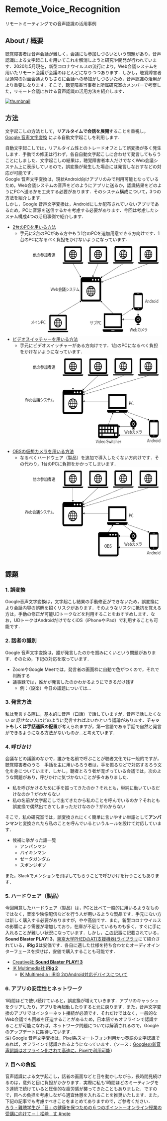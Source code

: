 # Remote_Voice_Recognition
リモートミーティングでの音声認識の活用事例

## About / 概要
聴覚障害者は音声会話が難しく，会議にも参加しづらいという問題があり，音声認識による文字起こしを用いてこれを解消しようと研究や開発が行われています．2020年5月現在，新型コロナウイルスの流行により，Web会議システムを用いたリモート会議が会議のほとんどになりつつあります．しかし，聴覚障害者は通常の対面会議よりもさらに会話への参加がしづらいため，音声認識の活用がより重要になります．そこで，聴覚障害当事者と所属研究室のメンバーで考案した，リモート会議における音声認識の活用方法を紹介します．

[![thumbnail](https://pbs.twimg.com/ext_tw_video_thumb/1260610549529759745/pu/img/Hqi90pq6yoBZvtzT.jpg)](https://twitter.com/ochyai/status/1260610691041357825/video/1)


##  方法
文字起こしの方法として，**リアルタイムで会話を展開**することを重視し， [Google 音声文字変換](https://play.google.com/store/apps/details?id=com.google.audio.hearing.visualization.accessibility.scribe&hl=ja)
による自動文字起こしを利用します．

自動文字起こしでは，リアルタイム性とのトレードオフとして誤変換が多く発生します．手動での修正は行わず，各自自動文字起こしに合わせて発言してもらうことにしました．文字起こしの結果は，聴覚障害者本人だけでなくWeb会議システム上に表示しているので，誤変換が発生した場合には発言しなおすなどの対応が可能です．  
Google 音声文字変換は，現状Android向けアプリのみで利用可能となっているため，Web会議システムの音声をどのようにアプリに送るか，認識結果をどのようにPCへ送るかを工夫する必要があります．そのシステム構成について，3つの方法を紹介します．  
しかし，Google 音声文字変換は，Androidにしか配布されていないアプリであるため，PCに音源を送信するかを考慮する必要があります．今回は考慮したシステム構成4つの活用事例で紹介します．  
  - [2台のPCを用いる方法](case/Using_2pc.md)
    - 手元に2台のPCがある方やもう1台のPCを追加用意できる方向けです．1台のPCになるべく負担をかけないようになっています．   
    <a href="url"><img src="case/fig/Thumbnail-Using_2pc_ThetaAkihisa-JP.jpg" alt="2台のPCを用いる方法のイメージ図" align="center" height="300"></a>
  - [ビデオスイッチャーを用いる方法](case/Using_VideoSwitcher.md)
    - 手元にビデオスイッチャーがある方向けです．1台のPCになるべく負担をかけないようになっています．  
    <a href="url"><img src="case/fig/Thumbnail-Using_VideoSwitcher_ThetaAkihisa-JP.jpg" alt="2台のPCを用いる方法のイメージ図" align="center" height="300"></a>
  - [OBSの仮想カメラを用いる方法](case/Using_OBS.md)
    - なるべくハードウェア（製品）を追加で導入したくない方向けです．その代わり，1台のPCに負担をかかってしまいます．  
    <a href="url"><img src="case/fig/Thumbnail-Using_OBS_ThetaAkihisa-JP.jpg" alt="2台のPCを用いる方法のイメージ図" align="center" height="300"></a>


## 課題
### 1. 誤変換
Google音声文字変換は，文字起こし結果の手動修正ができないため，誤変換により会話内容の誤解を招くリスクがあります．そのようなリスクに抵抗を覚える方は，手動の修正が可能UDトークなどを利用することをおすすめします．なお，UDトークはAndroidだけでなくiOS（iPhoneやiPad）で利用することも可能です．

### 2. 話者の識別
Google 音声文字変換は，誰が発言したのかを掴みにくいという問題があります．そのため，下記の対応を取っています．
  - ZoomやGoogle Meetでは，発言者の画面枠に自動で色がつくので，それで判断する
  - 議事録では，誰かが発言したのかわかるようにできるだけ残す
    - 例：（設楽）今日の議題については…


### 3. 発言方法
私は発言する際に，基本的に音声（口話）で話していますが，音声で話したくない or 話せない人はどのように発言すればよいかという議論があります．**チャットもしくは手話通訳の配置**が考えられますが，第一言語である手話で自然と発言ができるようになる方法がないものか…と考えています．

### 4. 呼びかけ
会議などの議論のなかで，誰かを名前で呼ぶことが聴者文化では一般的ですが，聴覚障害者のうち　手話を主に用いるろう者は，手を振るなどで対応するろう文化を身についています．しかし，聴者とろう者が混ざっている会議では，次のような問題があり，呼びかけに気づかないことが多々ありました．
- 私を呼びかけるために手を振ってきたのか？それとも，単純に動いているだけなのか？がわからない
- 私の名前が文字起こしで出てきたから私のことを呼んでいるのか？それとも誤変換で偶然出てきてしまっただけなのか？がわからない

そこで，私の研究室では，誤変換されにくく簡単に言いやすい単語として**アンパンマン**と変換されたら私のことを呼んでいるというルールを設けて対応しています． 
   - 候補に挙がった語一覧
      - アンパンマン
      - バイキンマン
      - ゼータガンダム
      - スポンジボブ  

また，Slackでメンションを飛ばしてもらうことで呼びかけを行うこともあります．

### 5. ハードウェア（製品）  
今回用意したハードウェア（製品）は，PCと比べて一般的に用いるようなものではなく，音楽や映像配信などを行う人が用いるような製品です．手元にない方は新しく購入する必要がありますが，やや高価です．また，新型コロナウイルスの影響により需要が増加しており，在庫が不足しているものも多く，すぐに手に入れることが難しい状況になっています．しかし，[この記事](https://konnnnnok.hateblo.jp/entry/2020/05/15/004822)に記載されている，**Sound Blaster PLAY! 3**，[東京大学PHEDのAT(支援機器)ライブラリ](https://phed.jp/at/)にて紹介されている，**iRig 2**は安価です．各自に適した仕様を持ち合わせたオーディオインターフェースを探せば，安価で購入することも可能です．  
  - [Creative社 **Sound Blaster PLAY! 3**](https://jp.creative.com/p/sound-blaster/sound-blaster-play-3)
  - [IK Multimedia社 **iRig 2**](https://hookup.co.jp/products/ik-multimedia/irig-2)
    - [IK Multimedia : iRIG 2のAndroid対応デバイスについて](https://hookup.co.jp/support/posts/4355)


  
### 6. アプリの安定性とネットワーク
1時間ほどで使い続けていると，誤変換が増えていきます．アプリのキャッシュをクリアしたり，アプリを再起動したりすると元に戻ります．また，音声文字変換のアプリではインターネット接続が必須です．それだけではなく，一般的なWeb会議でも回線を圧迫することがあるため，日本語でもオフラインで認識することが可能になれば，ネットワーク問題については解消されるので，Googleのアップデートに期待しています．   
注) Google 音声文字変換は，Pixel系スマートフォン利用かつ英語の文字認識であれば，オフラインで認識されるようになっています．（ソース：[Googleの新音声認識はオフライン化されて高速に、Pixelで利用可能](https://jp.techcrunch.com/2019/03/13/2019-03-12-googles-new-voice-recognition-system-works-instantly-and-offline-if-you-have-a-pixel/)）

### 7. 目への負担
音声認識による文字起こし，話者の画面などと目を動かしながら，長時間見続けるのは，意外と目に負担がかかります．実際に私も1時間ほどのミーティングを３連続で続けていると圧倒的な疲労感が襲ってきたこともありました．ですので，目への負担を考慮しながら適宜休憩を入れることを推奨いたします．また，下記の記事でも考慮すべきことをまとめてありますので，ご参考ください．  
[ろう・難聴学生が「目」の健康を保つための６つのポイント－オンライン授業の受講に向けて－｜松﨑　丈 #note](https://note.com/matsuzakijo/n/n0ca76c69a28e)
